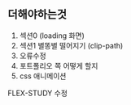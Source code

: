## 더해야하는것

1. 섹션0 (loading 화면)
2. 섹션1 별똥별 떨어지기 (clip-path)
3. 오류수정
4. 포트폴리오 쪽 어떻게 할지
5. css 애니메이션

FLEX-STUDY 수정